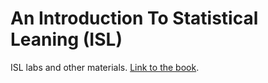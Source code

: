 # An Introduction To Statistical Leaning (ISL)
ISL labs and other materials. [Link to the book](https://www.statlearning.com/).


